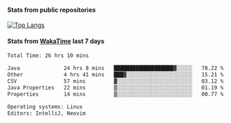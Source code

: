 #### Stats from public repositories

[![Top Langs](https://github-readme-stats.vercel.app/api/top-langs/?username=hyoghurt&layout=compact&exclude_repo=multiserver,docker_compose&langs_count=6)](https://github.com/anuraghazra/github-readme-stats)

#### Stats from [WakaTime](https://wakatime.com/@hyoghurt) last 7 days
<!--START_SECTION:waka-->

```txt
Total Time: 26 hrs 10 mins

Java              24 hrs 8 mins   ███████████████████▓░░░░░   78.22 %
Other             4 hrs 41 mins   ███▓░░░░░░░░░░░░░░░░░░░░░   15.21 %
CSV               57 mins         ▓░░░░░░░░░░░░░░░░░░░░░░░░   03.12 %
Java Properties   22 mins         ▒░░░░░░░░░░░░░░░░░░░░░░░░   01.19 %
Properties        14 mins         ▒░░░░░░░░░░░░░░░░░░░░░░░░   00.77 %

Operating systems: Linux
Editors: IntelliJ, Neovim
```

<!--END_SECTION:waka-->
